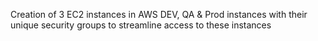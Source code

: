 Creation of 3 EC2 instances in AWS
DEV, QA & Prod instances with their unique security groups to streamline access to these instances